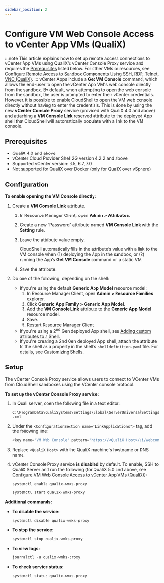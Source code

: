 ```yaml
---
sidebar_position: 2
---
```


# Configure VM Web Console Access to vCenter App VMs (QualiX)
:::note
This article explains how to set up remote access connections to vCenter App VMs using QualiX's vCenter Console Proxy service and requires the [Prerequisites](#prerequisites) listed below. For other VMs or resources, see [Configure Remote Access to Sandbox Components Using SSH, RDP, Telnet, VNC (QualiX)](./configure-remote-access.md).
:::
vCenter Apps include a **Get VM Console** command, which allows the end-user to open the vCenter App VM's web console directly from the sandbox. By default, when attempting to open the web console from the sandbox, the user is prompted to enter their vCenter credentials. However, it is possible to enable CloudShell to open the VM web console directly without having to enter the credentials. This is done by using the new **vCenter Console Proxy** service (provided with QualiX 4.0 and above) and attaching a **VM Console Link** reserved attribute to the deployed App shell that CloudShell will automatically populate with a link to the VM console.

## Prerequisites

- QualiX 4.0 and above
- vCenter Cloud Provider Shell 2G version 4.2.2 and above
- Supported vCenter version: 6.5, 6.7, 7.0
- Not supported for QualiX over Docker (only for QualiX over vSphere)

## Configuration

**To enable opening the VM Console directly:**

1. Create a **VM Console Link** attribute.
    1. In Resource Manager Client, open **Admin > Attributes**.
    2. Create a new “Password” attribute named **VM Console Link** with the **Setting** rule.
    3. Leave the attribute value empty.
        
        CloudShell automatically fills in the attribute’s value with a link to the VM console when (1) deploying the App in the sandbox, or (2) running the App’s **Get VM Console** command on a static VM.
        
    4. Save the attribute.
2. Do one of the following, depending on the shell:
    
    - If you're using the default **Generic App Model** resource model:
        1. In Resource Manager Client, open **Admin > Resource Families** explorer.
        2. Click **Generic App Family > Generic App Model**.
        3. Add the **VM Console Link** attribute to the **Generic App Model** resource model.
        4. Save.
        5. Restart Resource Manager Client.
    - If you're using a 2<sup>nd</sup> Gen deployed App shell, see [Adding custom attributes to a Shell](../../../admin/cloudshell-manage-dashboard/managing-shells.md#adding-custom-attributes-to-a-shell).
    - If you're creating a 2nd Gen deployed App shell, attach the attribute to the shell as a property in the shell's `shelldefinition.yaml` file. For details, see [Customizing Shells](../../../devguide/developing-shells/customize-shells.md).

## Setup

The vCenter Console Proxy service allows users to connect to VCenter VMs from CloudShell sandboxes using the VCenter console protocol.

**To set up the vCenter Console Proxy service:**

1. In Quali server, open the following file in a text editor:
    
    `C:\ProgramData\QualiSystems\Settings\Global\ServerUniversalSettings.xml`
    
2. Under the `<ConfigurationSection name="LinkApplications">` tag, add the following line:
    
    ```javascript
    <key name="VM Web Console" pattern="https://<QualiX Host>/ui/webconsole.html?query={VM Console Link}" icon-key="VM Web Console" />
    ```
    
3. Replace `<QualiX Host>` with the QualiX machine's hostname or DNS name.
4. vCenter Console Proxy service **is disabled** by default. To enable, SSH to QualiX Server and run the following (for QualiX 5.0 and above, see [Configure VM Web Console Access to vCenter App VMs (QualiX)](./customize-remote-access.md)):
    
    ```javascript
    systemctl enable qualix-wmks-proxy
    ```
    
    ```javascript
    systemctl start qualix-wmks-proxy
    ```
    

**Additional commands:**

- **To disable the service:**
    
    ```javascript
    systemctl disable qualix-wmks-proxy
    ```
    

- **To stop the service:**
    
    ```javascript
    systemctl stop qualix-wmks-proxy
    ```
    

- **To view logs:**
    
    ```javascript
    journalctl -u qualix-wmks-proxy
    ```
    

- **To check service status:**
    
    ```javascript
    systemctl status qualix-wmks-proxy
    ```